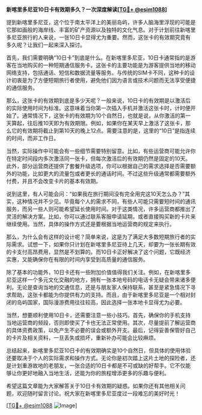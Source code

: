 **新喀里多尼亚10日卡有效期多久？一次深度解读[[TG💪+ @esim1088](https://t.me/s/esim1088)]**

提到新喀里多尼亚，这个位于南太平洋上的美丽岛屿，许多人脑海里浮现的可能是它那如画般的海岸线、丰富的矿产资源以及独特的文化气息。对于计划前往新喀里多尼亚旅行的人来说，一张10日卡显得尤为重要。然而，这张卡的有效期究竟有多久呢？让我们一起来深入探讨。

首先，我们需要明确“10日卡”到底是什么。在新喀里多尼亚，10日卡通常指的是游客在当地购买的一种短期通信服务卡。这张卡的主要功能是为游客提供当地的移动网络支持，包括通话、短信和数据流量等服务。与传统的SIM卡不同，这种卡的设计初衷是为了方便短期旅行者使用，避免他们因为语言或技术问题而无法享受便捷的通信服务。

那么，这张卡的有效期到底是多少天呢？一般来说，10日卡的有效期是以激活后的实际使用时间为标准。这意味着当你第一次插入手机并激活这张卡时，计时便开始了。通常情况下，这张卡的有效期为10个自然日，也就是说，从你激活的第一天算起，往后推10天即为有效期限。例如，如果你在某天早上激活了这张卡，那么它的有效期将截止到第10天的晚上12点。需要注意的是，这里的“10日”是指连续的时间，而非工作日。

当然，实际操作中可能会有一些细节需要特别留意。比如，有些运营商可能允许你在特定时间段内多次激活同一张卡，但每次激活后的有效期仍然是固定的10天。此外，部分运营商还提供了套餐升级选项，你可以根据自己的需求选择是否需要额外的功能，比如更大的流量包或者更长的通话时间。不过这些升级通常都需要额外付费，并且不会改变卡片的基本有效期。

说到这里，有人可能会问：“如果我在旅行期间没有完全用完这10天怎么办？”其实，这种情况并不少见。毕竟每个人的需求不同，有些人可能只需要短时间的通讯服务，而另一些人则可能希望延长使用时间。对于这类情况，许多运营商都推出了灵活的解决方案。比如，你可以通过联系客服申请延期，或者直接购买新的卡片来继续使用。当然，具体的操作方式还是要根据当地运营商的规定来执行。

那么，为什么会有这样的设计呢？简单来说，这是为了满足大多数短期旅行者的实际需求。试想一下，如果你只计划在新喀里多尼亚待上几天，却要为一张长期有效的卡支付高昂费用，显然是不划算的。而10日卡正好解决了这个问题，它既经济实惠，又能确保你在有限的时间内享受到高质量的通信服务。

除了基本的功能外，10日卡还有一些附加价值值得我们关注。例如，在新喀里多尼亚这样一个多元文化交融的地方，拥有一张本地号码的电话卡无疑会带来诸多便利。无论是查询当地的交通信息，还是与朋友家人保持联系，甚至是紧急情况下寻求帮助，这张卡都能为你提供有力的支持。而且，由于新喀里多尼亚是一个相对封闭的岛屿国家，国际漫游费用往往较高，因此选择一张本地卡显得尤为必要。

当然，想要顺利使用10日卡，还需要注意一些小技巧。首先，确保你的手机支持当地运营商的频段，否则即使买了卡也无法正常使用。其次，尽量提前了解运营商的具体资费政策，以免产生不必要的误会或额外开支。最后，记得妥善保管好自己的卡片及相关资料，一旦丢失或损坏，重新补办可能会比较麻烦。

总结起来，新喀里多尼亚10日卡的有效期确实是10个自然日，但具体的使用体验还要取决于个人的实际需求和操作方式。无论你是初次踏上这片土地的探险者，还是计划重游故地的老朋友，一张合适的10日卡都是不可或缺的好帮手。它不仅能够让你更好地融入当地生活，还能为你的旅程增添更多的乐趣与便利。

希望这篇文章能为大家解答关于10日卡有效期的疑惑。如果你还有其他相关问题，欢迎随时留言讨论。祝大家在新喀里多尼亚度过一段难忘的美好时光！

[[TG💪+ @esim1088](https://t.me/s/esim1088) ![Image](https://i.postimg.cc/4NQfJmqS/Snipaste-2025-05-13-00-14-12.png)]
